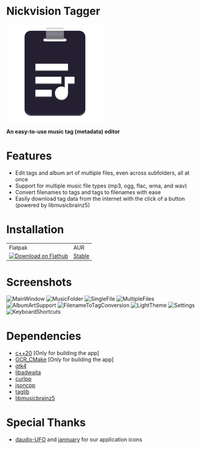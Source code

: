 # Nickvision Tagger
![icon](resources/org.nickvision.tagger.svg)

**An easy-to-use music tag (metadata) editor**

# Features
- Edit tags and album art of multiple files, even across subfolders, all at once
- Support for multiple music file types (mp3, ogg, flac, wma, and wav)
- Convert filenames to tags and tags to filenames with ease
- Easily download tag data from the internet with the click of a button (powered by libmusicbrainz5)

# Installation

<table>
  <tr>
    <td>Flatpak</td>
    <td>AUR</td>
  </tr>
  <tr>
    <td>
      <a href='https://flathub.org/apps/details/org.nickvision.tagger'><img width='130' alt='Download on Flathub' src='https://flathub.org/assets/badges/flathub-badge-en.png'/></a>
    </td>
    <td>
      <a href='https://aur.archlinux.org/packages/nickvision-tagger'>Stable</a>
    </td>
  </tr>
</table>

# Screenshots
![MainWindow](https://user-images.githubusercontent.com/17648453/173400558-ec011b3b-fdeb-4718-99ff-f5028c02e423.png)
![MusicFolder](https://user-images.githubusercontent.com/17648453/171565079-5287d6c1-2698-48be-b9fd-eea1be912697.png)
![SingleFile](https://user-images.githubusercontent.com/17648453/171565097-69b1195a-4eac-4178-a809-fe0c1f4e81e5.png)
![MultipleFiles](https://user-images.githubusercontent.com/17648453/171565114-e223a9f1-4785-4ec2-bc03-4e9a6976466a.png)
![AlbumArtSupport](https://user-images.githubusercontent.com/17648453/171565137-aba8028e-40d7-473b-92f1-febfc1883fb2.png)
![FilenameToTagConversion](https://user-images.githubusercontent.com/17648453/170810816-406b65fd-7f37-4d11-b821-8e7a82ab9029.png)
![LightTheme](https://user-images.githubusercontent.com/17648453/171565160-0d6dca47-886d-405b-8a11-58f20263cfdc.png)
![Settings](https://user-images.githubusercontent.com/17648453/170810823-6fe3baf0-2826-4ecf-8d30-c75a715095aa.png)
![KeyboardShortcuts](https://user-images.githubusercontent.com/17648453/173400574-ca97ecc7-367a-4a47-8729-0f08eb523bca.png)

# Dependencies
- [c++20](https://en.cppreference.com/w/cpp/20) [Only for building the app]
- [GCR_CMake](https://github.com/Makman2/GCR_CMake) [Only for building the app]
- [gtk4](https://gtk.org/)
- [libadwaita](https://gnome.pages.gitlab.gnome.org/libadwaita/)
- [curlpp](http://www.curlpp.org/)
- [jsoncpp](https://github.com/open-source-parsers/jsoncpp)
- [taglib](https://taglib.org/)
- [libmusicbrainz5](https://musicbrainz.org/doc/libmusicbrainz)

# Special Thanks
- [daudix-UFO](https://github.com/daudix-UFO) and [jannuary](https://github.com/jannuary) for our application icons
